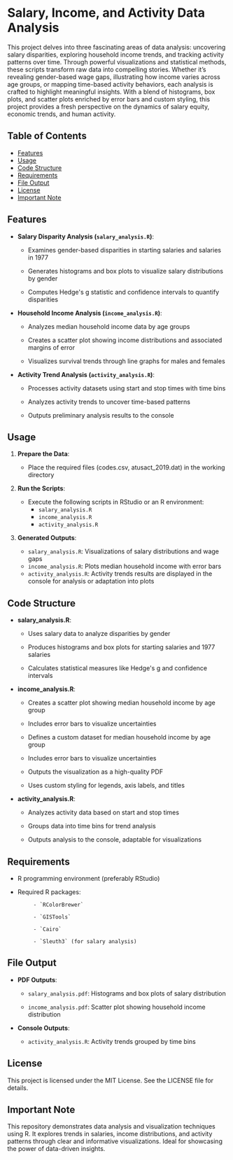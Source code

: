 # Salary, Income, and Activity Data Analysis

This project delves into three fascinating areas of data analysis: uncovering salary disparities, exploring household income trends, and tracking activity patterns over time. Through powerful visualizations and statistical methods, these scripts transform raw data into compelling stories. Whether it’s revealing gender-based wage gaps, illustrating how income varies across age groups, or mapping time-based activity behaviors, each analysis is crafted to highlight meaningful insights. With a blend of histograms, box plots, and scatter plots enriched by error bars and custom styling, this project provides a fresh perspective on the dynamics of salary equity, economic trends, and human activity.


## Table of Contents

- [Features](#features)
- [Usage](#usage)
- [Code Structure](#code-structure)
- [Requirements](#requirements)
- [File Output](#file-output)
- [License](#license)
- [Important Note](#important-note)


## Features

- **Salary Disparity Analysis (`salary_analysis.R`)**: 

  - Examines gender-based disparities in starting salaries and salaries in 1977
    
  - Generates histograms and box plots to visualize salary distributions by gender
    
  - Computes Hedge's g statistic and confidence intervals to quantify disparities
    
- **Household Income Analysis (`income_analysis.R`)**: 

  - Analyzes median household income data by age groups
    
  - Creates a scatter plot showing income distributions and associated margins of error
    
  - Visualizes survival trends through line graphs for males and females
 
- **Activity Trend Analysis (`activity_analysis.R`)**: 

  - Processes activity datasets using start and stop times with time bins
    
  - Analyzes activity trends to uncover time-based patterns
    
  - Outputs preliminary analysis results to the console
      

## Usage

1. **Prepare the Data**:
   
   - Place the required files (codes.csv, atusact_2019.dat) in the working directory

2. **Run the Scripts**:
   
   - Execute the following scripts in RStudio or an R environment:
       - `salary_analysis.R`
       - `income_analysis.R`
       - `activity_analysis.R`
   
3. **Generated Outputs**:
   
    - `salary_analysis.R`: Visualizations of salary distributions and wage gaps
    - `income_analysis.R`: Plots median household income with error bars
    - `activity_analysis.R`: Activity trends results are displayed in the console for analysis or adaptation into plots
     

## Code Structure

- **salary_analysis.R**:
  
  - Uses salary data to analyze disparities by gender
    
  - Produces histograms and box plots for starting salaries and 1977 salaries
 
  - Calculates statistical measures like Hedge's g and confidence intervals
    
- **income_analysis.R**:
  
   - Creates a scatter plot showing median household income by age group
 
   - Includes error bars to visualize uncertainties
 
   - Defines a custom dataset for median household income by age group
     
   - Includes error bars to visualize uncertainties
     
   - Outputs the visualization as a high-quality PDF
 
   - Uses custom styling for legends, axis labels, and titles
 
- **activity_analysis.R**:
  
   - Analyzes activity data based on start and stop times
     
   - Groups data into time bins for trend analysis
     
   - Outputs analysis to the console, adaptable for visualizations
     

## Requirements

- R programming environment (preferably RStudio)
  
- Required R packages:
     
           - `RColorBrewer`

           - `GISTools`

           - `Cairo`

           - `Sleuth3` (for salary analysis)

## File Output

- **PDF Outputs**:

  - `salary_analysis.pdf`: Histograms and box plots of salary distribution
    
  - `income_analysis.pdf`: Scatter plot showing household income distribution
    
- **Console Outputs**:

  - `activity_analysis.R`: Activity trends grouped by time bins
 

## License

This project is licensed under the MIT License. See the LICENSE file for details.


## Important Note

This repository demonstrates data analysis and visualization techniques using R. It explores trends in salaries, income distributions, and activity patterns through clear and informative visualizations. Ideal for showcasing the power of data-driven insights.
